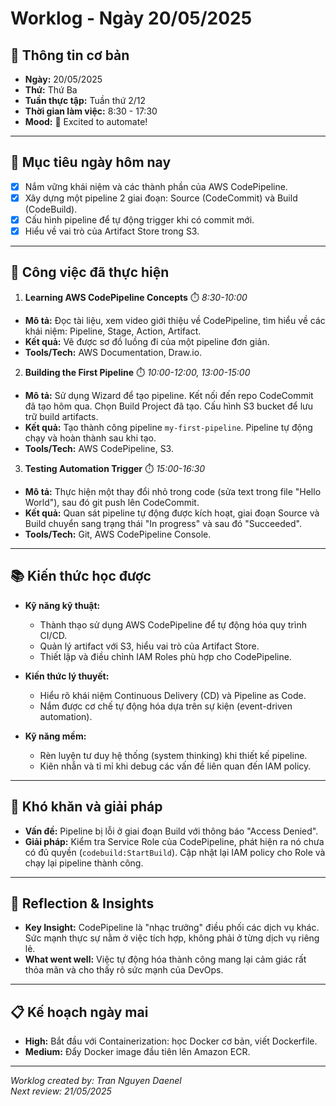 # Worklog - Ngày 20/05/2025
## 📅 Thông tin cơ bản

- **Ngày:** 20/05/2025  
- **Thứ:** Thứ Ba  
- **Tuần thực tập:** Tuần thứ 2/12  
- **Thời gian làm việc:** 8:30 - 17:30  
- **Mood:** 🚀 Excited to automate!

---

## 🎯 Mục tiêu ngày hôm nay

- [x] Nắm vững khái niệm và các thành phần của AWS CodePipeline.
- [x] Xây dựng một pipeline 2 giai đoạn: Source (CodeCommit) và Build (CodeBuild).
- [x] Cấu hình pipeline để tự động trigger khi có commit mới.
- [x] Hiểu về vai trò của Artifact Store trong S3.

---

## 💼 Công việc đã thực hiện

1. **Learning AWS CodePipeline Concepts** ⏱️ *8:30-10:00*  
  - **Mô tả:** Đọc tài liệu, xem video giới thiệu về CodePipeline, tìm hiểu về các khái niệm: Pipeline, Stage, Action, Artifact.  
  - **Kết quả:** Vẽ được sơ đồ luồng đi của một pipeline đơn giản.  
  - **Tools/Tech:** AWS Documentation, Draw.io.

2. **Building the First Pipeline** ⏱️ *10:00-12:00, 13:00-15:00*  
  - **Mô tả:** Sử dụng Wizard để tạo pipeline. Kết nối đến repo CodeCommit đã tạo hôm qua. Chọn Build Project đã tạo. Cấu hình S3 bucket để lưu trữ build artifacts.  
  - **Kết quả:** Tạo thành công pipeline `my-first-pipeline`. Pipeline tự động chạy và hoàn thành sau khi tạo.  
  - **Tools/Tech:** AWS CodePipeline, S3.

3. **Testing Automation Trigger** ⏱️ *15:00-16:30*  
  - **Mô tả:** Thực hiện một thay đổi nhỏ trong code (sửa text trong file "Hello World"), sau đó git push lên CodeCommit.  
  - **Kết quả:** Quan sát pipeline tự động được kích hoạt, giai đoạn Source và Build chuyển sang trạng thái "In progress" và sau đó "Succeeded".  
  - **Tools/Tech:** Git, AWS CodePipeline Console.

---

## 📚 Kiến thức học được

- **Kỹ năng kỹ thuật:**  
  - Thành thạo sử dụng AWS CodePipeline để tự động hóa quy trình CI/CD.  
  - Quản lý artifact với S3, hiểu vai trò của Artifact Store.  
  - Thiết lập và điều chỉnh IAM Roles phù hợp cho CodePipeline.

- **Kiến thức lý thuyết:**  
  - Hiểu rõ khái niệm Continuous Delivery (CD) và Pipeline as Code.  
  - Nắm được cơ chế tự động hóa dựa trên sự kiện (event-driven automation).

- **Kỹ năng mềm:**  
  - Rèn luyện tư duy hệ thống (system thinking) khi thiết kế pipeline.  
  - Kiên nhẫn và tỉ mỉ khi debug các vấn đề liên quan đến IAM policy.

---

## 🚧 Khó khăn và giải pháp

- **Vấn đề:** Pipeline bị lỗi ở giai đoạn Build với thông báo "Access Denied".
- **Giải pháp:** Kiểm tra Service Role của CodePipeline, phát hiện ra nó chưa có đủ quyền (`codebuild:StartBuild`). Cập nhật lại IAM policy cho Role và chạy lại pipeline thành công.

---

## 💭 Reflection & Insights

- **Key Insight:** CodePipeline là "nhạc trưởng" điều phối các dịch vụ khác. Sức mạnh thực sự nằm ở việc tích hợp, không phải ở từng dịch vụ riêng lẻ.
- **What went well:** Việc tự động hóa thành công mang lại cảm giác rất thỏa mãn và cho thấy rõ sức mạnh của DevOps.

---

## 📋 Kế hoạch ngày mai

- **High:** Bắt đầu với Containerization: học Docker cơ bản, viết Dockerfile.
- **Medium:** Đẩy Docker image đầu tiên lên Amazon ECR.
---

*Worklog created by: Tran Nguyen Daenel*  
*Next review: 21/05/2025*